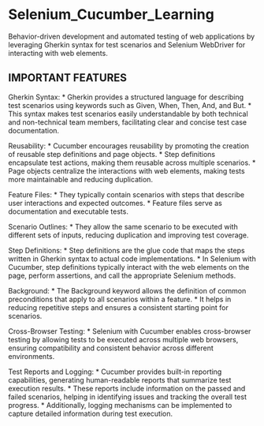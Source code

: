 # Selenium_Cucumber_Learning

Behavior-driven development and automated testing of web applications by leveraging Gherkin syntax for test scenarios and Selenium WebDriver for interacting with web elements.

## IMPORTANT FEATURES

Gherkin Syntax: 
    * Gherkin provides a structured language for describing test scenarios using keywords such as Given, When, Then, And, and But. 
    * This syntax makes test scenarios easily understandable by both technical and non-technical team members, facilitating clear and concise test case documentation.
    
Reusability: 
    * Cucumber encourages reusability by promoting the creation of reusable step definitions and page objects. 
    * Step definitions encapsulate test actions, making them reusable across multiple scenarios. 
    * Page objects centralize the interactions with web elements, making tests more maintainable and reducing duplication.
    
Feature Files: 
    * They typically contain scenarios with steps that describe user interactions and expected outcomes. 
    * Feature files serve as documentation and executable tests.
    
Scenario Outlines: 
    * They allow the same scenario to be executed with different sets of inputs, reducing duplication and improving test coverage.

Step Definitions: 
    * Step definitions are the glue code that maps the steps written in Gherkin syntax to actual code implementations.
    * In Selenium with Cucumber, step definitions typically interact with the web elements on the page, perform assertions, and call the appropriate Selenium methods.
    
Background: 
    * The Background keyword allows the definition of common preconditions that apply to all scenarios within a feature.
    * It helps in reducing repetitive steps and ensures a consistent starting point for scenarios.

Cross-Browser Testing: 
    * Selenium with Cucumber enables cross-browser testing by allowing tests to be executed across multiple web browsers, ensuring compatibility and consistent behavior across different environments.
    
Test Reports and Logging: 
    * Cucumber provides built-in reporting capabilities, generating human-readable reports that summarize test execution results. 
    * These reports include information on the passed and failed scenarios, helping in identifying issues and tracking the overall test progress.
    * Additionally, logging mechanisms can be implemented to capture detailed information during test execution.
    

